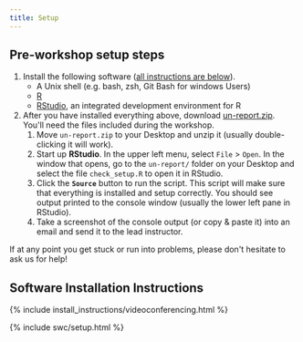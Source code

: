 ```yaml
---
title: Setup
---
```


## Pre-workshop setup steps

1. Install the following software (<a href="#install">all instructions are below</a>).
    - A Unix shell (e.g. bash, zsh, Git Bash for windows Users)
    - [R](https://www.r-project.org/)
    - [RStudio](https://rstudio.com/), an integrated development environment for R
1. After you have installed everything above, download [un-report.zip](https://github.com/UMSWC/curriculum/raw/gh-pages/files/un-report.zip). You'll need the files included during the workshop.
    1. Move `un-report.zip` to your Desktop and unzip it (usually double-clicking it will work).
    1. Start up **RStudio**. In the upper left menu, select `File` > `Open`. In the window that opens, go to the `un-report/` folder on your Desktop and select the file `check_setup.R` to open it in RStudio.
    1. Click the **`Source`** button to run the script. This script will make sure that everything is installed and setup correctly. You should see output printed to the console window (usually the lower left pane in RStudio).
    1. Take a screenshot of the console output (or copy & paste it) into an email and send it to the lead instructor.

If at any point you get stuck or run into problems, please don't hesitate to ask us for help!

<h2 id="install">Software Installation Instructions</h2>

{% include install_instructions/videoconferencing.html %}

{% include swc/setup.html %}
